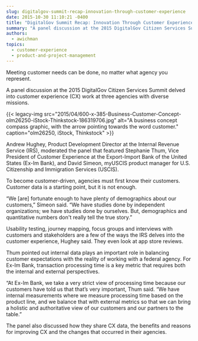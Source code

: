 ```yaml
---
slug: digitalgov-summit-recap-innovation-through-customer-experience
date: 2015-10-30 11:10:21 -0400
title: "DigitalGov Summit Recap: Innovation Through Customer Experience"
summary: "A panel discussion at the 2015 DigitalGov Citizen Services Summit delved into customer experience (CX) work at three agencies with diverse missions."
authors:
  - awichman
topics:
  - customer-experience
  - product-and-project-management
---
```


Meeting customer needs can be done, no matter what agency you represent.

A panel discussion at the 2015 DigitalGov Citizen Services Summit delved into customer experience (CX) work at three agencies with diverse missions.

{{< legacy-img src="2015/04/600-x-385-Business-Customer-Concept-olm26250-iStock-Thinkstock-186319706.jpg" alt="A business concept compass graphic, with the arrow pointing towards the word customer." caption="olm26250, iStock, Thinkstock" >}}

Andrew Hughey, Product Development Director at the Internal Revenue Service (IRS), moderated the panel that featured Stephanie Thum, Vice President of Customer Experience at the Export-Import Bank of the United States (Ex-Im Bank), and David Simeon, myUSCIS product manager for U.S. Citizenship and Immigration Services (USCIS).

To become customer-driven, agencies must first know their customers. Customer data is a starting point, but it is not enough.

“We [are] fortunate enough to have plenty of demographics about our customers,” Simeon said. “We have studies done by independent organizations; we have studies done by ourselves. But, demographics and quantitative numbers don't really tell the true story.”

Usability testing, journey mapping, focus groups and interviews with customers and stakeholders are a few of the ways the IRS delves into the customer experience, Hughey said. They even look at app store reviews.

Thum pointed out internal data plays an important role in balancing customer expectations with the reality of working with a federal agency. For Ex-Im Bank, transaction processing time is a key metric that requires both the internal and external perspectives.

“At Ex-Im Bank, we take a very strict view of processing time because our customers have told us that that&#8217;s very important, Thum said. “We have internal measurements where we measure processing time based on the product line, and we balance that with external metrics so that we can bring a holistic and authoritative view of our customers and our partners to the table.”

The panel also discussed how they share CX data, the benefits and reasons for improving CX and the changes that occurred in their agencies.
